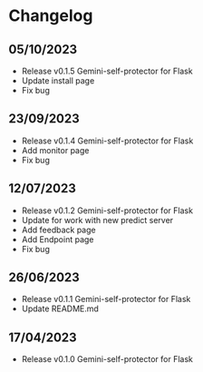 # Changelog

## 05/10/2023
- Release v0.1.5 Gemini-self-protector for Flask
- Update install page
- Fix bug

## 23/09/2023
- Release v0.1.4 Gemini-self-protector for Flask
- Add monitor page
- Fix bug

## 12/07/2023
- Release v0.1.2 Gemini-self-protector for Flask
- Update for work with new predict server
- Add feedback page
- Add Endpoint page
- Fix bug

## 26/06/2023

- Release v0.1.1 Gemini-self-protector for Flask
- Update README.md

## 17/04/2023

- Release v0.1.0 Gemini-self-protector for Flask
